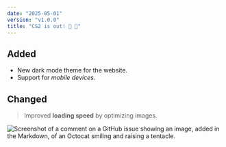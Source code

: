 ```yaml
---
date: "2025-05-01"
version: "v1.0.0"
title: "CS2 is out! 🎉 🎉"
---
```


## Added 
- New dark mode theme for the website.
- Support for *mobile devices*.

## Changed
> Improved **loading speed** by optimizing images.

![Screenshot of a comment on a GitHub issue showing an image, added in the Markdown, of an Octocat smiling and raising a tentacle.](https://myoctocat.com/assets/images/base-octocat.svg)
